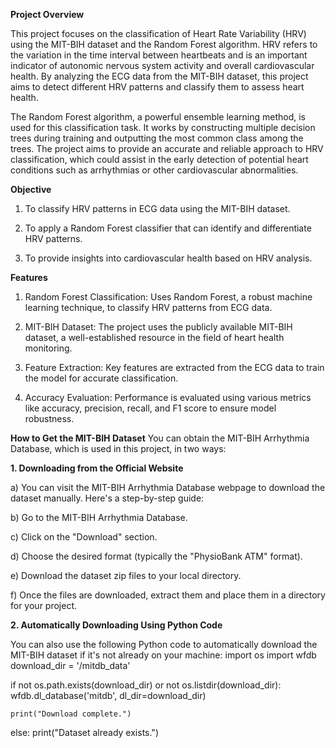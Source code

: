 **Project Overview**

This project focuses on the classification of Heart Rate Variability (HRV) using the MIT-BIH dataset and the Random Forest algorithm. HRV refers to the variation in the time interval between heartbeats and is an important indicator of autonomic nervous system activity and overall cardiovascular health. By analyzing the ECG data from the MIT-BIH dataset, this project aims to detect different HRV patterns and classify them to assess heart health.

The Random Forest algorithm, a powerful ensemble learning method, is used for this classification task. It works by constructing multiple decision trees during training and outputting the most common class among the trees. The project aims to provide an accurate and reliable approach to HRV classification, which could assist in the early detection of potential heart conditions such as arrhythmias or other cardiovascular abnormalities.

**Objective**

1. To classify HRV patterns in ECG data using the MIT-BIH dataset.

2. To apply a Random Forest classifier that can identify and differentiate HRV patterns.

3. To provide insights into cardiovascular health based on HRV analysis.

**Features**

1. Random Forest Classification: Uses Random Forest, a robust machine learning technique, to classify HRV patterns from ECG data.

2. MIT-BIH Dataset: The project uses the publicly available MIT-BIH dataset, a well-established resource in the field of heart health monitoring.

3. Feature Extraction: Key features are extracted from the ECG data to train the model for accurate classification.

4. Accuracy Evaluation: Performance is evaluated using various metrics like accuracy, precision, recall, and F1 score to ensure model robustness.


**How to Get the MIT-BIH Dataset**
You can obtain the MIT-BIH Arrhythmia Database, which is used in this project, in two ways:

**1. Downloading from the Official Website**

a) You can visit the MIT-BIH Arrhythmia Database webpage to download the dataset manually. Here's a step-by-step guide:

b) Go to the MIT-BIH Arrhythmia Database.

c) Click on the "Download" section.

d) Choose the desired format (typically the "PhysioBank ATM" format).

e) Download the dataset zip files to your local directory.

f) Once the files are downloaded, extract them and place them in a directory for your project.


**2. Automatically Downloading Using Python Code**

You can also use the following Python code to automatically download the MIT-BIH dataset if it's not already on your machine:
import os
import wfdb 
download_dir = '/mitdb_data'


if not os.path.exists(download_dir) or not os.listdir(download_dir):
    wfdb.dl_database('mitdb', dl_dir=download_dir)
    
    print("Download complete.")
    
else:
    print("Dataset already exists.")


